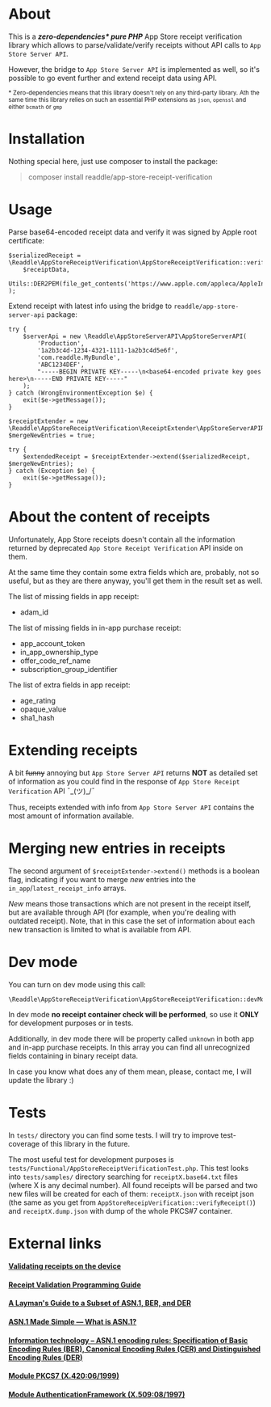 # About

This is a ***zero-dependencies\* pure PHP*** App Store receipt verification library which allows to parse/validate/verify receipts without API calls to `App Store Server API`.

However, the bridge to `App Store Server API` is implemented as well, so it's possible to go event further and extend receipt data using API.

<sub>* Zero-dependencies means that this library doesn't rely on any third-party library. Ath the same time this library relies on such an essential PHP extensions as `json`, `openssl` and either `bcmath` or `gmp`</sub>

# Installation

Nothing special here, just use composer to install the package:

> composer install readdle/app-store-receipt-verification

# Usage

Parse base64-encoded receipt data and verify it was signed by Apple root certificate:

```
$serializedReceipt = \Readdle\AppStoreReceiptVerification\AppStoreReceiptVerification::verifyReceipt(
    $receiptData,
    Utils::DER2PEM(file_get_contents('https://www.apple.com/appleca/AppleIncRootCertificate.cer'))
);
```

Extend receipt with latest info using the bridge to `readdle/app-store-server-api` package:

```
try {
    $serverApi = new \Readdle\AppStoreServerAPI\AppStoreServerAPI(
        'Production',
        '1a2b3c4d-1234-4321-1111-1a2b3c4d5e6f',
        'com.readdle.MyBundle',
        'ABC1234DEF',
        "-----BEGIN PRIVATE KEY-----\n<base64-encoded private key goes here>\n-----END PRIVATE KEY-----"
    );
} catch (WrongEnvironmentException $e) {
    exit($e->getMessage());
}

$receiptExtender = new \Readdle\AppStoreReceiptVerification\ReceiptExtender\AppStoreServerAPIReceiptExtender($serverApi);
$mergeNewEntries = true;

try {
    $extendedReceipt = $receiptExtender->extend($serializedReceipt, $mergeNewEntries);
} catch (Exception $e) {
    exit($e->getMessage());
}
```

# About the content of receipts

Unfortunately, App Store receipts doesn't contain all the information returned by deprecated `App Store Receipt Verification` API inside on them.

At the same time they contain some extra fields which are, probably, not so useful, but as they are there anyway, you'll get them in the result set as well.

The list of missing fields in app receipt:
- adam_id

The list of missing fields in in-app purchase receipt:
- app_account_token
- in_app_ownership_type
- offer_code_ref_name
- subscription_group_identifier

The list of extra fields in app receipt:
- age_rating
- opaque_value
- sha1_hash

# Extending receipts

A bit ~~funny~~ annoying but `App Store Server API` returns **NOT** as detailed set of information as you could find in the response of `App Store Receipt Verification` API ¯\_(ツ)_/¯

Thus, receipts extended with info from `App Store Server API` contains the most amount of information available.

# Merging new entries in receipts

The second argument of `$receiptExtender->extend()` methods is a boolean flag, indicating if you want to merge *new* entries into the `in_app`/`latest_receipt_info` arrays.

*New* means those transactions which are not present in the receipt itself, but are available through API (for example, when you're dealing with outdated receipt).  Note, that in this case the set of information about each new transaction is limited to what is available from API.

# Dev mode

You can turn on dev mode using this call:

```
\Readdle\AppStoreReceiptVerification\AppStoreReceiptVerification::devMode();
```

In dev mode **no receipt container check will be performed**, so use it **ONLY** for development purposes or in tests.

Additionally, in dev mode there will be property called `unknown` in both app and in-app purchase receipts. In this array you can find all unrecognized fields containing in binary receipt data.

In case you know what does any of them mean, please, contact me, I will update the library :)

# Tests

In `tests/` directory you can find some tests. I will try to improve test-coverage of this library in the future.

The most useful test for development purposes is `tests/Functional/AppStoreReceiptVerificationTest.php`. This test looks into `tests/samples/` directory searching for `receiptX.base64.txt` files (where X is any decimal number). All found receipts will be parsed and two new files will be created for each of them: `receiptX.json` with receipt json (the same as you get from `AppStoreReceipVerification::verifyReceipt()`) and `receiptX.dump.json` with dump of the whole PKCS#7 container.

# External links

#### [Validating receipts on the device](https://developer.apple.com/documentation/appstorereceipts/validating_receipts_on_the_device)
#### [Receipt Validation Programming Guide](https://developer.apple.com/library/archive/releasenotes/General/ValidateAppStoreReceipt/Chapters/ReceiptFields.html#//apple_ref/doc/uid/TP40010573-CH106-SW1)
#### [A Layman's Guide to a Subset of ASN.1, BER, and DER](https://luca.ntop.org/Teaching/Appunti/asn1.html)
#### [ASN.1 Made Simple — What is ASN.1?](https://www.oss.com/asn1/resources/asn1-made-simple/introduction.html)
#### [Information technology – ASN.1 encoding rules: Specification of Basic Encoding Rules (BER), Canonical Encoding Rules (CER) and Distinguished Encoding Rules (DER)](https://www.itu.int/ITU-T/studygroups/com17/languages/X.690-0207.pdf)
#### [Module PKCS7 (X.420:06/1999)](https://www.itu.int/ITU-T/formal-language/itu-t/x/x420/1999/PKCS7.html)
#### [Module AuthenticationFramework (X.509:08/1997)](https://www.itu.int/ITU-T/formal-language/itu-t/x/x509/1997/AuthenticationFramework.html)

